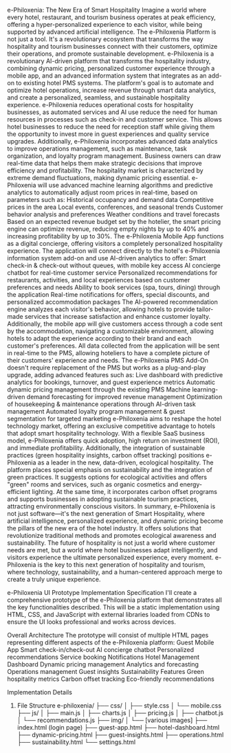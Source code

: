 e-Philoxenia: The New Era of Smart Hospitality
Imagine a world where every hotel, restaurant, and tourism business operates at peak efficiency, offering a hyper-personalized experience to each visitor, while being supported by advanced artificial intelligence. The e-Philoxenia Platform is not just a tool. It's a revolutionary ecosystem that transforms the way hospitality and tourism businesses connect with their customers, optimize their operations, and promote sustainable development.
e-Philoxenia is a revolutionary AI-driven platform that transforms the hospitality industry, combining dynamic pricing, personalized customer experience through a mobile app, and an advanced information system that integrates as an add-on to existing hotel PMS systems. The platform's goal is to automate and optimize hotel operations, increase revenue through smart data analytics, and create a personalized, seamless, and sustainable hospitality experience. e-Philoxenia reduces operational costs for hospitality businesses, as automated services and AI use reduce the need for human resources in processes such as check-in and customer service. This allows hotel businesses to reduce the need for reception staff while giving them the opportunity to invest more in guest experiences and quality service upgrades.
Additionally, e-Philoxenia incorporates advanced data analytics to improve operations management, such as maintenance, task organization, and loyalty program management. Business owners can draw real-time data that helps them make strategic decisions that improve efficiency and profitability.
The hospitality market is characterized by extreme demand fluctuations, making dynamic pricing essential. e-Philoxenia will use advanced machine learning algorithms and predictive analytics to automatically adjust room prices in real-time, based on parameters such as:
Historical occupancy and demand data
Competitive prices in the area
Local events, conferences, and seasonal trends
Customer behavior analysis and preferences
Weather conditions and travel forecasts
Based on an expected revenue budget set by the hotelier, the smart pricing engine can optimize revenue, reducing empty nights by up to 40% and increasing profitability by up to 30%.
The e-Philoxenia Mobile App functions as a digital concierge, offering visitors a completely personalized hospitality experience. The application will connect directly to the hotel's e-Philoxenia information system add-on and use AI-driven analytics to offer:
Smart check-in & check-out without queues, with mobile key access
AI concierge chatbot for real-time customer service
Personalized recommendations for restaurants, activities, and local experiences based on customer preferences and needs
Ability to book services (spa, tours, dining) through the application
Real-time notifications for offers, special discounts, and personalized accommodation packages
The AI-powered recommendation engine analyzes each visitor's behavior, allowing hotels to provide tailor-made services that increase satisfaction and enhance customer loyalty. Additionally, the mobile app will give customers access through a code sent by the accommodation, navigating a customizable environment, allowing hotels to adapt the experience according to their brand and each customer's preferences. All data collected from the application will be sent in real-time to the PMS, allowing hoteliers to have a complete picture of their customers' experience and needs.
The e-Philoxenia PMS Add-On doesn't require replacement of the PMS but works as a plug-and-play upgrade, adding advanced features such as:
Live dashboard with predictive analytics for bookings, turnover, and guest experience metrics
Automatic dynamic pricing management through the existing PMS
Machine learning-driven demand forecasting for improved revenue management
Optimization of housekeeping & maintenance operations through AI-driven task management
Automated loyalty program management & guest segmentation for targeted marketing
e-Philoxenia aims to reshape the hotel technology market, offering an exclusive competitive advantage to hotels that adopt smart hospitality technology. With a flexible SaaS business model, e-Philoxenia offers quick adoption, high return on investment (ROI), and immediate profitability. Additionally, the integration of sustainable practices (green hospitality insights, carbon offset tracking) positions e-Philoxenia as a leader in the new, data-driven, ecological hospitality. The platform places special emphasis on sustainability and the integration of green practices. It suggests options for ecological activities and offers "green" rooms and services, such as organic cosmetics and energy-efficient lighting. At the same time, it incorporates carbon offset programs and supports businesses in adopting sustainable tourism practices, attracting environmentally conscious visitors.
In summary, e-Philoxenia is not just software—it's the next generation of Smart Hospitality, where artificial intelligence, personalized experience, and dynamic pricing become the pillars of the new era of the hotel industry. It offers solutions that revolutionize traditional methods and promotes ecological awareness and sustainability. The future of hospitality is not just a world where customer needs are met, but a world where hotel businesses adapt intelligently, and visitors experience the ultimate personalized experience, every moment. e-Philoxenia is the key to this next generation of hospitality and tourism, where technology, sustainability, and a human-centered approach merge to create a truly unique experience.

e-Philoxenia UI Prototype Implementation Specification
I'll create a comprehensive prototype of the e-Philoxenia platform that demonstrates all the key functionalities described. This will be a static implementation using HTML, CSS, and JavaScript with external libraries loaded from CDNs to ensure the UI looks professional and works across devices.

Overall Architecture
The prototype will consist of multiple HTML pages representing different aspects of the e-Philoxenia platform:
Guest Mobile App
Smart check-in/check-out
AI concierge chatbot
Personalized recommendations
Service booking
Notifications
Hotel Management Dashboard
Dynamic pricing management
Analytics and forecasting
Operations management
Guest insights
Sustainability Features
Green hospitality metrics
Carbon offset tracking
Eco-friendly recommendations

Implementation Details
1. File Structure
e-philoxenia/
├── css/
│   ├── style.css
│   └── mobile.css
├── js/
│   ├── main.js
│   ├── charts.js
│   ├── pricing.js
│   ├── chatbot.js
│   └── recommendations.js
├── img/
│   └── [various images]
├── index.html (login page)
├── guest-app.html
├── hotel-dashboard.html
├── dynamic-pricing.html
├── guest-insights.html
├── operations.html
├── sustainability.html
└── settings.html